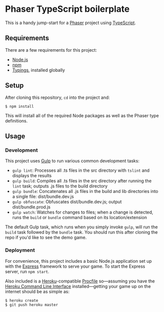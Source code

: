 # Phaser TypeScript boilerplate

This is a handy jump-start for a [Phaser][1] project using [TypeScript][2].

## Requirements

There are a few requirements for this project:

- [Node.js][3]
- [npm][4]
- [Typings][5], installed globally

## Setup

After cloning this repository, `cd` into the project and:

    $ npm install
    
This will install all of the required Node packages as well as the Phaser
type definitions.

## Usage

### Development

This project uses [Gulp][6] to run various common development tasks:

- `gulp lint`: Processes all .ts files in the src directory with `tslint` and
  displays the results
- `gulp build`: Compiles all .ts files in the src directory after running the
  `lint` task; outputs .js files to the build directory
- `gulp bundle`: Concatenates all .js files in the build and lib directories
  into a single file: dist/bundle.dev.js
- `gulp obfuscate`: Obfuscates dist/bundle.dev.js; output dist/bundle.prod.js
- `gulp watch`: Watches for changes to files; when a change is detected, runs
  the `build` or `bundle` command based on its location/extension

The default Gulp task, which runs when you simply invoke `gulp`, will run the
`build` task followed by the `bundle` task. You should run this after cloning
the repo if you'd like to see the demo game.

###  Deployment

For convenience, this project includes a basic Node.js application set up with
the [Express][7] framework to serve your game. To start the Express server,
run `npm start`.

Also included is a [Heroku][8]-compatible [Procfile][9] so—assuming you have
the [Heroku Command Line Interface][9] installed—getting your game up on the
internet should be as simple as:

    $ heroku create
    $ git push heroku master

[1]: http://phaser.io/
[2]: https://www.typescriptlang.org/
[3]: https://nodejs.org/en/
[4]: https://www.npmjs.com/
[5]: https://github.com/typings/typings
[6]: http://gulpjs.com/
[7]: https://expressjs.com/
[8]: https://www.heroku.com/
[9]: https://devcenter.heroku.com/articles/procfile
[10]: https://devcenter.heroku.com/articles/heroku-command-line
